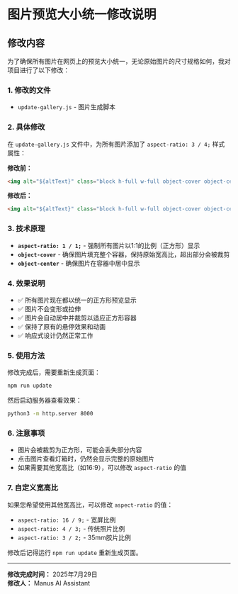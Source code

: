 # 图片预览大小统一修改说明

## 修改内容

为了确保所有图片在网页上的预览大小统一，无论原始图片的尺寸规格如何，我对项目进行了以下修改：

### 1. 修改的文件
- `update-gallery.js` - 图片生成脚本

### 2. 具体修改

在 `update-gallery.js` 文件中，为所有图片添加了 `aspect-ratio: 3 / 4;` 样式属性：

**修改前：**
```html
<img alt="${altText}" class="block h-full w-full object-cover object-center opacity-0 animate-fade-in transition duration-500 transform scale-100 hover:scale-110" src="${imagePath}" loading="lazy" />
```

**修改后：**
```html
<img alt="${altText}" class="block h-full w-full object-cover object-center opacity-0 animate-fade-in transition duration-500 transform scale-100 hover:scale-110" src="${imagePath}" loading="lazy" style="aspect-ratio: 1 / 1;" />
```

### 3. 技术原理

- **`aspect-ratio: 1 / 1;`** - 强制所有图片以1:1的比例（正方形）显示
- **`object-cover`** - 确保图片填充整个容器，保持原始宽高比，超出部分会被裁剪
- **`object-center`** - 确保图片在容器中居中显示

### 4. 效果说明

- ✅ 所有图片现在都以统一的正方形预览显示
- ✅ 图片不会变形或拉伸
- ✅ 图片会自动居中并裁剪以适应正方形容器
- ✅ 保持了原有的悬停效果和动画
- ✅ 响应式设计仍然正常工作

### 5. 使用方法

修改完成后，需要重新生成页面：

```bash
npm run update
```

然后启动服务器查看效果：

```bash
python3 -m http.server 8000
```

### 6. 注意事项

- 图片会被裁剪为正方形，可能会丢失部分内容
- 点击图片查看灯箱时，仍然会显示完整的原始图片
- 如果需要其他宽高比（如16:9），可以修改 `aspect-ratio` 的值

### 7. 自定义宽高比

如果您希望使用其他宽高比，可以修改 `aspect-ratio` 的值：

- `aspect-ratio: 16 / 9;` - 宽屏比例
- `aspect-ratio: 4 / 3;` - 传统照片比例
- `aspect-ratio: 3 / 2;` - 35mm胶片比例

修改后记得运行 `npm run update` 重新生成页面。

---

**修改完成时间：** 2025年7月29日  
**修改人：** Manus AI Assistant

